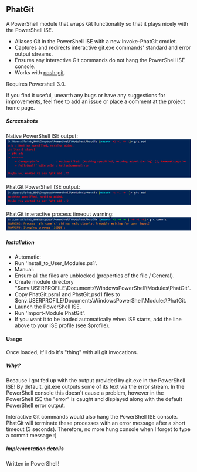 ## PhatGit
A PowerShell module that wraps Git functionality so that it plays nicely with the PowerShell ISE.

* Aliases Git in the PowerShell ISE with a new Invoke-PhatGit cmdlet.
* Captures and redirects interactive git.exe commands' standard and error output streams.
* Ensures any interactive Git commands do not hang the PowerShell ISE console.
* Works with <a href="https://github.com/dahlbyk/posh-git">posh-git</a>.

Requires Powershell 3.0.

If you find it useful, unearth any bugs or have any suggestions for improvements, feel free to add an <a href="https://github.com/iainbrighton/PhatGit/issues">issue</a> or place a comment at the project home page.

##### Screenshots
Native PowerShell ISE output:
![ScreenShot](./PhatGit-ISENative.png?raw=true)

PhatGit PowerShell ISE output:
![ScreenShot](./PhatGit-ISEModified.png?raw=true)

PhatGit interactive process timeout warning:
![ScreenShot](./PhatGit-Timeout.png?raw=true)

##### Installation

* Automatic:
 * Run 'Install_to_User_Modules.ps1'.
* Manual:
 * Ensure all the files are unblocked (properties of the file / General).
 * Create module directory "$env:USERPROFILE\Documents\WindowsPowerShell\Modules\PhatGit".
 * Copy PhatGit.psm1 and PhstGit.psd1 files to $env:USERPROFILE\Documents\WindowsPowerShell\Modules\PhatGit.
 * Launch the PowerShell ISE.
 * Run 'Import-Module PhatGit'.
 * If you want it to be loaded automatically when ISE starts, add the line above to your ISE profile (see $profile).

#### Usage
Once loaded, it'll do it's "thing" with all git invocations.

##### Why?

Because I got fed up with the output provided by git.exe in the PowerShell ISE! By default, git.exe outputs some of its text via the error stream. In the PowerShell console this doesn't cause a problem, however in the PowerShell ISE the "error" is caught and displayed along with the default PowerShell error output.

Interactive Git commands would also hang the PowerShell ISE console. PhatGit will terminate these processes with an error message after a short timeout (3 seconds). Therefore, no more hung console when I forget to type a commit message :)

##### Implementation details
Written in PowerShell!